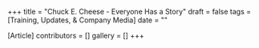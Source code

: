 +++
title = "Chuck E. Cheese - Everyone Has a Story"
draft = false
tags = [Training, Updates, & Company Media]
date = ""

[Article]
contributors = []
gallery = []
+++